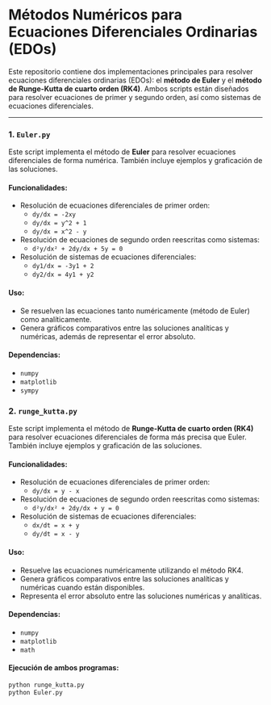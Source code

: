 # Métodos Numéricos para Ecuaciones Diferenciales Ordinarias (EDOs)

Este repositorio contiene dos implementaciones principales para resolver ecuaciones diferenciales ordinarias (EDOs): el **método de Euler** y el **método de Runge-Kutta de cuarto orden (RK4)**. Ambos scripts están diseñados para resolver ecuaciones de primer y segundo orden, así como sistemas de ecuaciones diferenciales.

---

### 1. `Euler.py`
Este script implementa el método de **Euler** para resolver ecuaciones diferenciales de forma numérica. También incluye ejemplos y graficación de las soluciones.

#### Funcionalidades:
- Resolución de ecuaciones diferenciales de primer orden:
  - `dy/dx = -2xy`
  - `dy/dx = y^2 + 1`
  - `dy/dx = x^2 - y`
- Resolución de ecuaciones de segundo orden reescritas como sistemas:
  - `d²y/dx² + 2dy/dx + 5y = 0`
- Resolución de sistemas de ecuaciones diferenciales:
  - `dy1/dx = -3y1 + 2`
  - `dy2/dx = 4y1 + y2`

#### Uso:
- Se resuelven las ecuaciones tanto numéricamente (método de Euler) como analíticamente.
- Genera gráficos comparativos entre las soluciones analíticas y numéricas, además de representar el error absoluto.

#### Dependencias:
- `numpy`
- `matplotlib`
- `sympy`


### 2. `runge_kutta.py`
Este script implementa el método de **Runge-Kutta de cuarto orden (RK4)** para resolver ecuaciones diferenciales de forma más precisa que Euler. También incluye ejemplos y graficación de las soluciones.

#### Funcionalidades:
- Resolución de ecuaciones diferenciales de primer orden:
  - `dy/dx = y - x`
- Resolución de ecuaciones de segundo orden reescritas como sistemas:
  - `d²y/dx² + 2dy/dx + y = 0`
- Resolución de sistemas de ecuaciones diferenciales:
  - `dx/dt = x + y`
  - `dy/dt = x - y`

#### Uso:
- Resuelve las ecuaciones numéricamente utilizando el método RK4.
- Genera gráficos comparativos entre las soluciones analíticas y numéricas cuando están disponibles.
- Representa el error absoluto entre las soluciones numéricas y analíticas.

#### Dependencias:
- `numpy`
- `matplotlib`
- `math`

#### Ejecución de ambos programas:
```bash
python runge_kutta.py
python Euler.py


